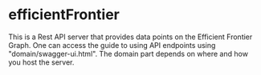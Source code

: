 # efficientFrontier

This is a Rest API server that provides data points on the Efficient Frontier Graph.
One can access the guide to using API endpoints using "domain/swagger-ui.html".
The domain part depends on where and how you host the server.
